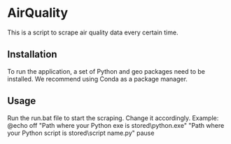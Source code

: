 # AirQuality
This is a script to scrape air quality data every certain time.

## Installation
To run the application, a set of Python and geo packages need to be installed. We recommend using Conda as a package manager.

## Usage
Run the run.bat file to start the scraping. Change it accordingly.
Example:
@echo off
"Path where your Python exe is stored\python.exe" "Path where your Python script is stored\script name.py"
pause